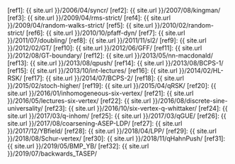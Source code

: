 <!-- these references correspond to the CV PDF, papers basically in order of arXiv -->

[ref1]: {{ site.url }}/2006/04/syncr/
[ref2]: {{ site.url }}/2007/08/kingman/
[ref3]: {{ site.url }}/2009/04/rms-strict/
[ref4]: {{ site.url }}/2009/04/random-walks-strict/
[ref5]: {{ site.url }}/2010/02/random-strict/
[ref6]: {{ site.url }}/2010/10/pfaff-dyn/
[ref7]: {{ site.url }}/2011/07/doubling/
[ref8]: {{ site.url }}/2011/11/sl2/
[ref9]: {{ site.url }}/2012/02/GT/
[ref10]: {{ site.url }}/2012/06/GFF/
[ref11]: {{ site.url }}/2012/08/GT-boundary/
[ref12]: {{ site.url }}/2013/05/nn-macdonald/
[ref13]: {{ site.url }}/2013/08/qpush/
[ref14]: {{ site.url }}/2013/08/BCPS-1/
[ref15]: {{ site.url }}/2013/10/int-lectures/
[ref16]: {{ site.url }}/2014/02/HL-RSK/
[ref17]: {{ site.url }}/2014/07/BCPS-2/
[ref18]: {{ site.url }}/2015/02/stoch-higher/
[ref19]: {{ site.url }}/2015/04/qRSK/
[ref20]: {{ site.url }}/2016/01/inhomogeneous-six-vertex/
[ref21]: {{ site.url }}/2016/05/lectures-six-vertex/
[ref22]: {{ site.url }}/2016/08/discrete-sine-universality/
[ref23]: {{ site.url }}/2016/10/six-vertex-q-whittaker/
[ref24]: {{ site.url }}/2017/03/q-inhom/
[ref25]: {{ site.url }}/2017/03/qGUE/
[ref26]: {{ site.url }}/2017/08/coarsening-ASEP-LDP/
[ref27]: {{ site.url }}/2017/12/YBfield/
[ref28]: {{ site.url }}/2018/04/LPP/
[ref29]: {{ site.url }}/2018/08/Schur-vertex/
[ref30]: {{ site.url }}/2018/11/qHahnPush/
[ref31]: {{ site.url }}/2019/05/BMP_YB/
[ref32]: {{ site.url }}/2019/07/backwards_TASEP/